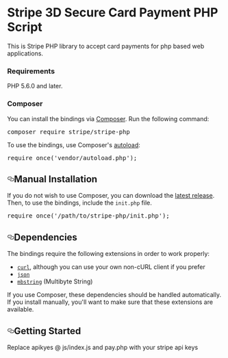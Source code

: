 # Stripe 3D Secure Card Payment PHP Script 
This is Stripe PHP library to accept card payments for php based web applications.
<h3>Requirements</h3>
PHP 5.6.0 and later.<br>
<h3>Composer</h3>
<p>You can install the bindings via <a href="http://getcomposer.org/" rel="nofollow">Composer</a>. Run the following command:</p>
<div class="highlight highlight-source-shell"><pre>composer require stripe/stripe-php</pre></div>
<p>To use the bindings, use Composer's <a href="https://getcomposer.org/doc/01-basic-usage.md#autoloading" rel="nofollow">autoload</a>:</p>
<div class="highlight highlight-text-html-php"><pre><span class="pl-s1"><span class="pl-k">require_once</span>(<span class="pl-s"><span class="pl-pds">'</span>vendor/autoload.php<span class="pl-pds">'</span></span>);</span></pre></div>
<h2><a id="user-content-manual-installation" class="anchor" aria-hidden="true" href="#manual-installation"><svg class="octicon octicon-link" viewBox="0 0 16 16" version="1.1" width="16" height="16" aria-hidden="true"><path fill-rule="evenodd" d="M4 9h1v1H4c-1.5 0-3-1.69-3-3.5S2.55 3 4 3h4c1.45 0 3 1.69 3 3.5 0 1.41-.91 2.72-2 3.25V8.59c.58-.45 1-1.27 1-2.09C10 5.22 8.98 4 8 4H4c-.98 0-2 1.22-2 2.5S3 9 4 9zm9-3h-1v1h1c1 0 2 1.22 2 2.5S13.98 12 13 12H9c-.98 0-2-1.22-2-2.5 0-.83.42-1.64 1-2.09V6.25c-1.09.53-2 1.84-2 3.25C6 11.31 7.55 13 9 13h4c1.45 0 3-1.69 3-3.5S14.5 6 13 6z"></path></svg></a>Manual Installation</h2>
<p>If you do not wish to use Composer, you can download the <a href="https://github.com/stripe/stripe-php/releases">latest release</a>. Then, to use the bindings, include the <code>init.php</code> file.</p>
<div class="highlight highlight-text-html-php"><pre><span class="pl-s1"><span class="pl-k">require_once</span>(<span class="pl-s"><span class="pl-pds">'</span>/path/to/stripe-php/init.php<span class="pl-pds">'</span></span>);</span></pre></div>
<h2><a id="user-content-dependencies" class="anchor" aria-hidden="true" href="#dependencies"><svg class="octicon octicon-link" viewBox="0 0 16 16" version="1.1" width="16" height="16" aria-hidden="true"><path fill-rule="evenodd" d="M4 9h1v1H4c-1.5 0-3-1.69-3-3.5S2.55 3 4 3h4c1.45 0 3 1.69 3 3.5 0 1.41-.91 2.72-2 3.25V8.59c.58-.45 1-1.27 1-2.09C10 5.22 8.98 4 8 4H4c-.98 0-2 1.22-2 2.5S3 9 4 9zm9-3h-1v1h1c1 0 2 1.22 2 2.5S13.98 12 13 12H9c-.98 0-2-1.22-2-2.5 0-.83.42-1.64 1-2.09V6.25c-1.09.53-2 1.84-2 3.25C6 11.31 7.55 13 9 13h4c1.45 0 3-1.69 3-3.5S14.5 6 13 6z"></path></svg></a>Dependencies</h2>
<p>The bindings require the following extensions in order to work properly:</p>
<ul>
<li><a href="https://secure.php.net/manual/en/book.curl.php" rel="nofollow"><code>curl</code></a>, although you can use your own non-cURL client if you prefer</li>
<li><a href="https://secure.php.net/manual/en/book.json.php" rel="nofollow"><code>json</code></a></li>
<li><a href="https://secure.php.net/manual/en/book.mbstring.php" rel="nofollow"><code>mbstring</code></a> (Multibyte String)</li>
</ul>
<p>If you use Composer, these dependencies should be handled automatically. If you install manually, you'll want to make sure that these extensions are available.</p>
<h2><a id="user-content-getting-started" class="anchor" aria-hidden="true" href="#getting-started"><svg class="octicon octicon-link" viewBox="0 0 16 16" version="1.1" width="16" height="16" aria-hidden="true"><path fill-rule="evenodd" d="M4 9h1v1H4c-1.5 0-3-1.69-3-3.5S2.55 3 4 3h4c1.45 0 3 1.69 3 3.5 0 1.41-.91 2.72-2 3.25V8.59c.58-.45 1-1.27 1-2.09C10 5.22 8.98 4 8 4H4c-.98 0-2 1.22-2 2.5S3 9 4 9zm9-3h-1v1h1c1 0 2 1.22 2 2.5S13.98 12 13 12H9c-.98 0-2-1.22-2-2.5 0-.83.42-1.64 1-2.09V6.25c-1.09.53-2 1.84-2 3.25C6 11.31 7.55 13 9 13h4c1.45 0 3-1.69 3-3.5S14.5 6 13 6z"></path></svg></a>Getting Started</h2>
<p>Replace apikyes @ js/index.js and pay.php with your stripe api keys</p>
